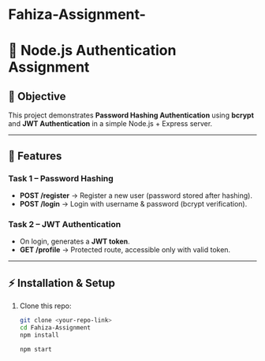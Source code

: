 # Fahiza-Assignment-

# 🔐 Node.js Authentication Assignment

## 📌 Objective
This project demonstrates **Password Hashing Authentication** using **bcrypt** and **JWT Authentication** in a simple Node.js + Express server.

---

## 🚀 Features
### Task 1 – Password Hashing
- **POST /register** → Register a new user (password stored after hashing).
- **POST /login** → Login with username & password (bcrypt verification).

### Task 2 – JWT Authentication
- On login, generates a **JWT token**.
- **GET /profile** → Protected route, accessible only with valid token.

---

## ⚡ Installation & Setup
1. Clone this repo:
   ```bash
   git clone <your-repo-link>
   cd Fahiza-Assignment
   npm install

   npm start
